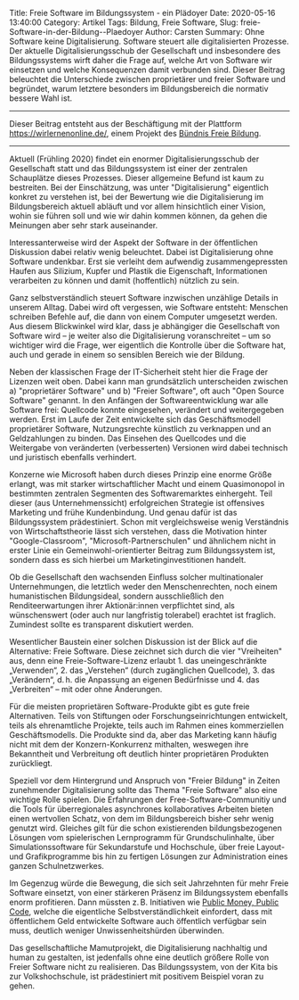 Title: Freie Software im Bildungssystem - ein Plädoyer
Date: 2020-05-16 13:40:00
Category: Artikel
Tags: Bildung, Freie Software,
Slug: freie-Software-in-der-Bildung--Plaedoyer
Author: Carsten
Summary: Ohne Software keine Digitalisierung. Software steuert alle digitalisierten Prozesse. Der aktuelle Digitalisierungsschub der Gesellschaft und insbesondere des Bildungssystems wirft daher die Frage auf, welche Art von Software wir einsetzen und welche Konsequenzen damit verbunden sind. Dieser Beitrag beleuchtet die Unterschiede zwischen proprietärer und freier Software und begründet, warum letztere besonders im Bildungsbereich die normativ bessere Wahl ist.



---

Dieser Beitrag entsteht aus der Beschäftigung mit der Plattform <https://wirlernenonline.de/>, einem Projekt des [Bündnis Freie Bildung](https://buendnis-freie-bildung.de/).

---

Aktuell (Frühling 2020) findet ein enormer Digitalisierungsschub der Gesellschaft statt und das Bildungssystem ist einer der zentralen Schauplätze dieses Prozesses. Dieser allgemeine Befund ist kaum zu bestreiten. Bei der Einschätzung, was unter "Digitalisierung" eigentlich konkret zu verstehen ist, bei der Bewertung wie die Digitalisierung im Bildungsbereich aktuell abläuft und vor allem hinsichtlich einer Vision, wohin sie führen soll und wie wir dahin kommen können, da gehen die Meinungen aber sehr stark auseinander.

Interessanterweise wird der Aspekt der Software in der öffentlichen Diskussion dabei relativ wenig beleuchtet. Dabei ist Digitalisierung ohne Software undenkbar. Erst sie verleiht dem aufwendig zusammengepressten Haufen aus Silizium, Kupfer und Plastik die Eigenschaft, Informationen verarbeiten zu können und damit (hoffentlich) nützlich zu sein.

Ganz selbstverständlich steuert Software inzwischen unzählige Details in unserem Alltag. Dabei wird oft vergessen, wie Software entsteht: Menschen schreiben Befehle auf, die dann von einem Computer umgesetzt werden. Aus diesem Blickwinkel wird klar, dass je abhängiger die Gesellschaft von Software wird – je weiter also die Digitalisierung voranschreitet – um so wichtiger wird die Frage, wer eigentlich die Kontrolle über die Software hat, auch und gerade in einem so sensiblen Bereich wie der Bildung.

Neben der klassischen Frage der IT-Sicherheit steht hier die Frage der Lizenzen weit oben. Dabei kann man grundsätzlich unterscheiden zwischen a) "proprietärer Software" und b) "Freier Software", oft auch "Open Source Software" genannt. In den Anfängen der Softwareentwicklung war alle Software frei: Quellcode konnte eingesehen, verändert und weitergegeben werden. Erst im Laufe der Zeit entwickelte sich das Geschäftsmodell proprietärer Software, Nutzungsrechte künstlich zu verknappen und an Geldzahlungen zu binden. Das Einsehen des Quellcodes und die Weitergabe von veränderten (verbesserten) Versionen wird dabei technisch und juristisch ebenfalls verhindert.

Konzerne wie Microsoft haben durch dieses Prinzip eine enorme Größe erlangt, was mit starker wirtschaftlicher Macht und einem Quasimonopol in bestimmten zentralen Segmenten des Softwaremarktes einhergeht. Teil dieser (aus Unternehmenssicht) erfolgreichen Strategie ist offensives Marketing und frühe Kundenbindung. Und genau dafür ist das Bildungssystem prädestiniert. Schon mit vergleichsweise wenig Verständnis von Wirtschaftstheorie lässt sich verstehen, dass die Motivation hinter "Google-Classroom", "Microsoft-Partnerschulen" und ähnlichem nicht in erster Linie ein Gemeinwohl-orientierter Beitrag zum Bildungssystem ist, sondern dass es sich hierbei um Marketinginvestitionen handelt.

Ob die Gesellschaft den wachsenden Einfluss solcher multinationaler Unternehmungen, die letztlich weder den Menschenrechten, noch einem humanistischen Bildungsideal, sondern ausschließlich den Renditeerwartungen ihrer Aktionär:innen verpflichtet sind, als wünschenswert (oder auch nur langfristig tolerabel) erachtet ist fraglich. Zumindest sollte es transparent diskutiert werden.

Wesentlicher Baustein einer solchen Diskussion ist der Blick auf die Alternative: Freie Software. Diese zeichnet sich durch die vier "Vreiheiten" aus, denn eine Freie-Software-Lizenz erlaubt 1. das uneingeschränkte „Verwenden“, 2. das „Verstehen“ (durch zugänglichen Quellcode), 3. das „Verändern“, d.&thinsp;h. die Anpassung an eigenen Bedürfnisse und 4. das „Verbreiten“ – mit oder ohne Änderungen.

Für die meisten proprietären Software-Produkte gibt es gute freie Alternativen. Teils von Stiftungen oder Forschungseinrichtungen entwickelt, teils als ehrenamtliche Projekte, teils auch im Rahmen eines kommerziellen Geschäftsmodells. Die Produkte sind da, aber das Marketing kann häufig nicht mit dem der Konzern-Konkurrenz mithalten, weswegen ihre Bekanntheit und Verbreitung oft deutlich hinter proprietären Produkten zurückliegt.

Speziell vor dem Hintergrund und Anspruch von "Freier Bildung" in Zeiten zunehmender Digitalisierung sollte das Thema "Freie Software" also eine wichtige Rolle spielen. Die Erfahrungen der Free-Software-Communitiy und die Tools für überregionales asynchrones kollaboratives Arbeiten bieten einen wertvollen Schatz, von dem im Bildungsbereich bisher sehr wenig genutzt wird. Gleiches gilt für die schon existierenden bildungsbezogenen Lösungen vom spielerischen Lernprogramm für Grundschulinhalte, über Simulationssoftware für Sekundarstufe und Hochschule, über freie Layout- und Grafikprogramme bis hin zu fertigen Lösungen zur Administration eines ganzen Schulnetzwerkes.

Im Gegenzug würde die Bewegung, die sich seit Jahrzehnten für mehr Freie Software einsetzt, von einer stärkeren Präsenz im Bildungssystem ebenfalls enorm profitieren. Dann müssten z.&thinsp;B. Initiativen wie [Public Money, Public Code](https://publiccode.eu/), welche die eigentliche Selbstverständlichkeit einfordert, dass mit öffentlichem Geld entwickelte Software auch öffentlich verfügbar sein muss, deutlich weniger Unwissenheitshürden überwinden.

Das gesellschaftliche Mamutprojekt, die Digitalisierung nachhaltig und human zu gestalten, ist jedenfalls ohne eine deutlich größere Rolle von Freier Software nicht zu realisieren. Das Bildungssystem, von der Kita bis zur Volkshochschule, ist prädestiniert mit positivem Beispiel voran zu gehen.


